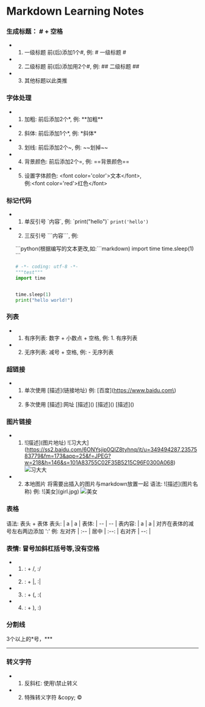 # Markdown Learning Notes

### 生成标题： \# + 空格
- 1. 一级标题 前(后)添加1个#, 例:  # 一级标题 #
- 2. 二级标题 前(后)添加用2个#, 例:  ## 二级标题 ##
- 3. 其他标题以此类推

### 字体处理
- 1. 加粗: 前后添加2个*, 例:    \*\*加粗**
- 2. 斜体: 前后添加1个*, 例:    \*斜体\*
- 3. 划线: 前后添加2个~, 例:    \~\~划掉~~
- 4. 背景颜色: 前后添加2个=, 例:    \==背景颜色==
- 5. 设置字体颜色: \<font color='color'>文本\</font>,  
  例:\<font color='red'>红色\</font>
  
### 标记代码
- 1. 单反引号 \`内容\`, 例: \`print("hello")\`
`print('hello')`
- 2. 三反引号 \`\`\`内容\`\`\`, 例:  
    
    \`\`\`python(根据编写的文本更改,如:\`\`\`markdown)
    import time
    time.sleep(1)
    \`\`\`

    ```python
    # -*- coding: utf-8 -*-
    """test"""
    import time


    time.sleep(1)
    print("hello world!")
    ```

### 列表
- 1. 有序列表: 数字 + 小数点 + 空格, 例: 1. 有序列表
- 2. 无序列表: 减号 + 空格, 例: - 无序列表

### 超链接
- 1. 单次使用
\[描述](链接地址\)
例: \[百度](https://www.baidu.com\)
- 2. 多次使用
[描述]:网址
\[描述]()
\[描述]()
\[描述]()

### 图片链接
- 1. \!\[描述](图片地址)
\!\[习大大]\(https://ss2.baidu.com/6ONYsjip0QIZ8tyhnq/it/u=349494287,2357583779&fm=173&app=25&f=JPEG?w=218&h=146&s=101A83755C02F35B5215C96F0300A068)
![习大大](https://ss2.baidu.com/6ONYsjip0QIZ8tyhnq/it/u=349494287,2357583779&fm=173&app=25&f=JPEG?w=218&h=146&s=101A83755C02F35B5215C96F0300A068)

- 2. 本地图片
将需要出插入的图片与markdown放置一起
语法:   \!\[描述](图片名称)
例: \!\[美女](girl.jpg)
![美女](girl.jpg)

### 表格
语法: 表头 + 表体
表头:   | a | a | 
表体:   \| -- | -- |
表内容: | a | a |
对齐在表体的减号左右两边添加 ':'   例: 
左对齐 | :-- |
居中 | :--: |
右对齐 | --: |

### 表情: 冒号加斜杠括号等,没有空格
- 1. : + /, :/
- 2. : + |, :|
- 3. : + (, :(
- 4. : + ), :)

### 分割线
3个以上的\*号，\*\*\*
***

### 转义字符
- 1. 反斜杠: 使用\禁止转义
- 2. 特殊转义字符
\&copy;
&copy;